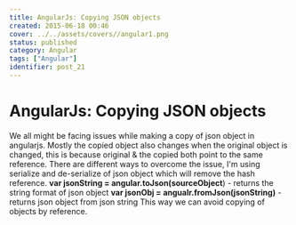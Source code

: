 ```yaml
---
title: AngularJs: Copying JSON objects
created: 2015-06-18 00:46
cover: ../../assets/covers//angular1.png
status: published
category: Angular
tags: ["Angular"]
identifier: post_21
---
```

# AngularJs: Copying JSON objects

We all might be facing issues while making a copy of json object in angularjs. Mostly the copied object also changes when the original object is changed, this is because original & the copied both point to the same reference. There are different ways to overcome the issue, I'm using serialize and de-serialize of json object which will remove the hash reference. **var jsonString = angular.toJson(sourceObject**) \- returns the string format of json object **var jsonObj = angualr.fromJson(jsonString)** \- returns json object from json string This way we can avoid copying of objects by reference.